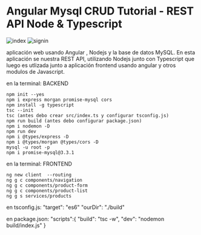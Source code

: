 # Angular Mysql CRUD Tutorial - REST API Node & Typescript

![index](https://user-images.githubusercontent.com/61479841/110896394-3fcfda80-82da-11eb-8803-b2cd4244e0d5.PNG)
![signin](https://user-images.githubusercontent.com/61479841/110896312-16af4a00-82da-11eb-9dac-85cb1edbe8f3.PNG)


aplicación web usando Angular , Nodejs y la base de datos MySQL. En esta aplicación se nuestra REST API, utilizando Nodejs junto con Typescript que luego es utlizada junto a aplicación frontend usando angular y otros modulos de Javascript.

en la terminal: BACKEND 

    npm init --yes
    npm i express morgan promise-mysql cors 
    npm install -g typescript 
    tsc --init
    tsc (antes debo crear src/index.ts y configurar tsconfig.js)
    npm run build (antes debo configurar package.json)
    npm i nodemon -D
    npm run dev
    npm i @types/express -D
    npm i @types/morgan @types/cors -D
    mysql -u root -p
    npm i promise-mysql@3.3.1

en la terminal: FRONTEND 

    ng new client  --routing
    ng g c components/navigation
    ng g c components/product-form
    ng g c components/product-list
    ng g s services/products
    

en tsconfig.js:
    "target": "es6"
    "ourDir": "./build"

en package.json:
    "scripts":{
        "build": "tsc -w",
        "dev": "nodemon build/index.js"
    }

